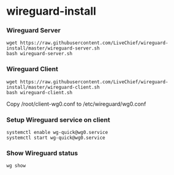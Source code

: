 # wireguard-install

### Wireguard Server
```
wget https://raw.githubusercontent.com/LiveChief/wireguard-install/master/wireguard-server.sh
bash wireguard-server.sh
```

### Wireguard Client
```
wget https://raw.githubusercontent.com/LiveChief/wireguard-install/master/wireguard-client.sh
bash wireguard-client.sh
```

Copy /root/client-wg0.conf to /etc/wireguard/wg0.conf

### Setup Wireguard service on client
```
systemctl enable wg-quick@wg0.service
systemctl start wg-quick@wg0.service
```

### Show Wireguard status
```
wg show
```

